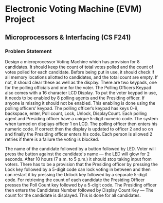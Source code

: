 # Electronic Voting Machine (EVM) Project

## Microprocessors & Interfacing (CS F241)

### Problem Statement

Design a microprocessor Voting Machine which has provision for 8 candidates. It should keep the count of total votes polled and the count of votes polled for each candidate. Before being put in use, it should check if all memory locations allotted to candidates, and the total count are empty. If not, it should clear these as well as the display. There are two keypads, one for the polling officials and one for the voter. The Polling Officers Keypad also comes with a 16 character LCD Display. To put the voter keypad in use, it needs to be enabled by 8 polling agents and the Presiding officer. If anyone is missing it should not be enabled. This enabling is done using the polling officers’ keypad. The polling officer’s keypad has keys 0-9, backspace, enter, Poll count, Lock, Unlock, DisplayCount. Each polling agent and Presiding officer have a unique 5-digit numeric code. The system when turned on displays officer 1 on LCD. The polling officer then enters his numeric code. If correct then the display is updated to officer 2 and so on and finally the Presiding officer enters his code. Each person is allowed 2 retries if there is a failure the voting is blocked.

The name of the candidate followed by a button followed by LED. Voter will press the button against the candidate's name — the LED will glow for 2 seconds. After 10 hours (7 a.m. to 5 p.m.) it should stop taking input from voters. There has to be a provision that the Presiding officer by pressing the Lock key followed by a 5-digit code can lock voting in between and then can restart it by pressing the Unlock key followed by a separate 5-digit code. For retrieving the count of each candidate the Presiding Officer presses the Poll Count key followed by a 5-digit code. The Presiding officer then enters the Candidates Number followed by Display Count Key — The count for the candidate is displayed. This is done for all candidates.
